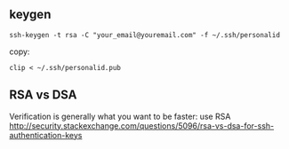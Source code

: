 ## keygen

`ssh-keygen -t rsa -C "your_email@youremail.com" -f ~/.ssh/personalid`

copy:

`clip < ~/.ssh/personalid.pub`

## RSA vs DSA

Verification is generally what you want to be faster: use RSA http://security.stackexchange.com/questions/5096/rsa-vs-dsa-for-ssh-authentication-keys
